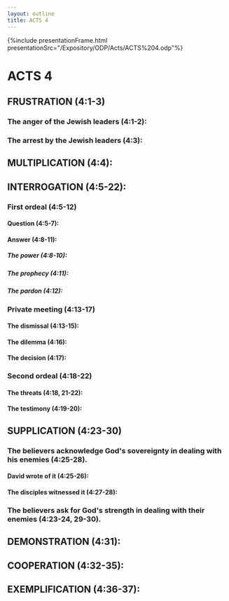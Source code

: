 ```yaml
---
layout: outline
title: ACTS 4
---
```

{%include presentationFrame.html presentationSrc="/Expository/ODP/Acts/ACTS%204.odp"%}

# ACTS 4 
## FRUSTRATION (4:1-3) 
###  The anger of the Jewish leaders (4:1-2): 
###  The arrest by the Jewish leaders (4:3): 
## MULTIPLICATION (4:4): 
## INTERROGATION (4:5-22): 
###  First ordeal (4:5-12) 
####  Question (4:5-7): 
####  Answer (4:8-11): 
#####  The power (4:8-10): 
#####  The prophecy (4:11): 
#####  The pardon (4:12): 
###  Private meeting (4:13-17) 
####  The dismissal (4:13-15): 
####  The dilemma (4:16): 
####  The decision (4:17): 
###  Second ordeal (4:18-22) 
####  The threats (4:18, 21-22): 
####  The testimony (4:19-20): 
## SUPPLICATION (4:23-30) 
###  The believers acknowledge God\'s sovereignty in dealing with his enemies (4:25-28). 
####  David wrote of it (4:25-26): 
####  The disciples witnessed it (4:27-28): 
###  The believers ask for God\'s strength in dealing with their enemies (4:23-24, 29-30). 
## DEMONSTRATION (4:31): 
## COOPERATION (4:32-35): 
## EXEMPLIFICATION (4:36-37): 
